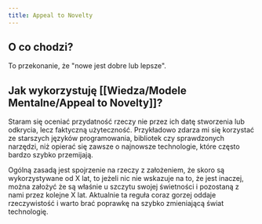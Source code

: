 ```yaml
---
title: Appeal to Novelty
---
```


## O co chodzi? 
To przekonanie, że "nowe jest dobre lub lepsze".

## Jak wykorzystuję [[Wiedza/Modele Mentalne/Appeal to Novelty]]?
Staram się oceniać przydatność rzeczy nie przez ich datę stworzenia lub odkrycia, lecz faktyczną użyteczność. Przykładowo zdarza mi się korzystać ze starszych języków programowania, bibliotek czy sprawdzonych narzędzi, niż opierać się zawsze o najnowsze technologie, które często bardzo szybko przemijają. 

Ogólną zasadą jest spojrzenie na rzeczy z założeniem, że skoro są wykorzystywane od X lat, to jeżeli nic nie wskazuje na to, że jest inaczej, można założyć że są właśnie u szczytu swojej świetności i pozostaną z nami przez kolejne X lat. Aktualnie ta reguła coraz gorzej oddaje rzeczywistość i warto brać poprawkę na szybko zmieniającą świat technologię. 